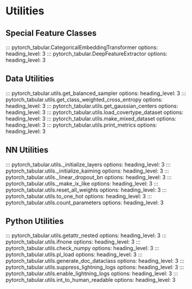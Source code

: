 # Utilities

## Special Feature Classes
::: pytorch_tabular.CategoricalEmbeddingTransformer
    options:
            heading_level: 3
::: pytorch_tabular.DeepFeatureExtractor
    options:
            heading_level: 3

## Data Utilities
::: pytorch_tabular.utils.get_balanced_sampler
    options:
            heading_level: 3
::: pytorch_tabular.utils.get_class_weighted_cross_entropy
    options:
            heading_level: 3
::: pytorch_tabular.utils.get_gaussian_centers
    options:
            heading_level: 3
::: pytorch_tabular.utils.load_covertype_dataset
    options:
            heading_level: 3
::: pytorch_tabular.utils.make_mixed_dataset
    options:
            heading_level: 3
::: pytorch_tabular.utils.print_metrics
    options:
            heading_level: 3

## NN Utilities
::: pytorch_tabular.utils._initialize_layers
    options:
            heading_level: 3
::: pytorch_tabular.utils._initialize_kaiming
    options:
            heading_level: 3
::: pytorch_tabular.utils._linear_dropout_bn
    options:
            heading_level: 3
::: pytorch_tabular.utils._make_ix_like
    options:
            heading_level: 3
::: pytorch_tabular.utils.reset_all_weights
    options:
            heading_level: 3
::: pytorch_tabular.utils.to_one_hot
    options:
            heading_level: 3
::: pytorch_tabular.utils.count_parameters
    options:
            heading_level: 3

## Python Utilities
::: pytorch_tabular.utils.getattr_nested
    options:
            heading_level: 3
::: pytorch_tabular.utils.ifnone
    options:
            heading_level: 3
::: pytorch_tabular.utils.check_numpy
    options:
            heading_level: 3
::: pytorch_tabular.utils.pl_load
    options:
            heading_level: 3
::: pytorch_tabular.utils.generate_doc_dataclass
    options:
            heading_level: 3
::: pytorch_tabular.utils.suppress_lightning_logs
    options:
            heading_level: 3
::: pytorch_tabular.utils.enable_lightning_logs
    options:
            heading_level: 3
::: pytorch_tabular.utils.int_to_human_readable
    options:
            heading_level: 3
